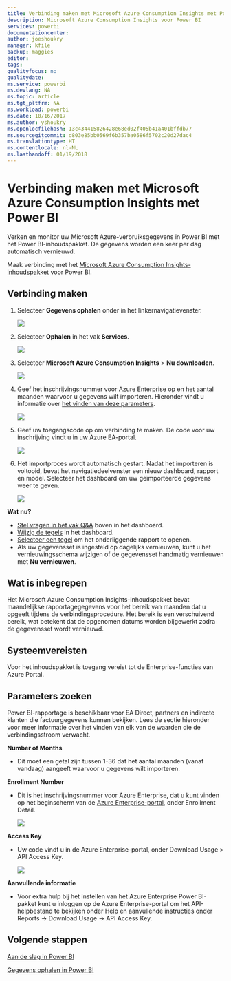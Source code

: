 ```yaml
---
title: Verbinding maken met Microsoft Azure Consumption Insights met Power BI
description: Microsoft Azure Consumption Insights voor Power BI
services: powerbi
documentationcenter: 
author: joeshoukry
manager: kfile
backup: maggies
editor: 
tags: 
qualityfocus: no
qualitydate: 
ms.service: powerbi
ms.devlang: NA
ms.topic: article
ms.tgt_pltfrm: NA
ms.workload: powerbi
ms.date: 10/16/2017
ms.author: yshoukry
ms.openlocfilehash: 13c434415826428e68ed02f405b41a401bffdb77
ms.sourcegitcommit: d803e85bb0569f6b357ba0586f5702c20d27dac4
ms.translationtype: HT
ms.contentlocale: nl-NL
ms.lasthandoff: 01/19/2018
---
```

# <a name="connect-to-microsoft-azure-consumption-insights-with-power-bi"></a>Verbinding maken met Microsoft Azure Consumption Insights met Power BI
Verken en monitor uw Microsoft Azure-verbruiksgegevens in Power BI met het Power BI-inhoudspakket. De gegevens worden een keer per dag automatisch vernieuwd.

Maak verbinding met het [Microsoft Azure Consumption Insights-inhoudspakket](https://app.powerbi.com/getdata/services/azureconsumption) voor Power BI.

## <a name="how-to-connect"></a>Verbinding maken
1. Selecteer **Gegevens ophalen** onder in het linkernavigatievenster.
   
    ![](media/service-connect-to-azure-consumption-insights/getdata.png)
2. Selecteer **Ophalen** in het vak **Services**.
   
   ![](media/service-connect-to-azure-consumption-insights/services.png)
3. Selecteer **Microsoft Azure Consumption Insights** \> **Nu downloaden**. 
   
   ![](media/service-connect-to-azure-consumption-insights/mazureconsumption.png)
4. Geef het inschrijvingsnummer voor Azure Enterprise op en het aantal maanden waarvoor u gegevens wilt importeren. Hieronder vindt u informatie over [het vinden van deze parameters](#FindingParams).
   
    ![](media/service-connect-to-azure-consumption-insights/azureconsumptionparams.png)
5. Geef uw toegangscode op om verbinding te maken. De code voor uw inschrijving vindt u in uw Azure EA-portal. 
   
    ![](media/service-connect-to-azure-consumption-insights/msazureconsumptioncreds.png)
6. Het importproces wordt automatisch gestart. Nadat het importeren is voltooid, bevat het navigatiedeelvenster een nieuw dashboard, rapport en model. Selecteer het dashboard om uw geïmporteerde gegevens weer te geven.
   
   ![](media/service-connect-to-azure-consumption-insights/msazureconsumptiondashboard.png)

**Wat nu?**

* [Stel vragen in het vak Q&A](power-bi-q-and-a.md) boven in het dashboard.
* [Wijzig de tegels](service-dashboard-edit-tile.md) in het dashboard.
* [Selecteer een tegel](service-dashboard-tiles.md) om het onderliggende rapport te openen.
* Als uw gegevensset is ingesteld op dagelijks vernieuwen, kunt u het vernieuwingsschema wijzigen of de gegevensset handmatig vernieuwen met **Nu vernieuwen**.

## <a name="whats-included"></a>Wat is inbegrepen
Het Microsoft Azure Consumption Insights-inhoudspakket bevat maandelijkse rapportagegegevens voor het bereik van maanden dat u opgeeft tijdens de verbindingsprocedure. Het bereik is een verschuivend bereik, wat betekent dat de opgenomen datums worden bijgewerkt zodra de gegevensset wordt vernieuwd.

## <a name="system-requirements"></a>Systeemvereisten
Voor het inhoudspakket is toegang vereist tot de Enterprise-functies van Azure Portal. 

<a name="FindingParams"></a>

## <a name="finding-parameters"></a>Parameters zoeken
Power BI-rapportage is beschikbaar voor EA Direct, partners en indirecte klanten die factuurgegevens kunnen bekijken. Lees de sectie hieronder voor meer informatie over het vinden van elk van de waarden die de verbindingsstroom verwacht.

**Number of Months**

* Dit moet een getal zijn tussen 1-36 dat het aantal maanden (vanaf vandaag) aangeeft waarvoor u gegevens wilt importeren.

**Enrollment Number**

* Dit is het inschrijvingsnummer voor Azure Enterprise, dat u kunt vinden op het beginscherm van de [Azure Enterprise-portal](https://ea.azure.com/), onder Enrollment Detail.
  
    ![](media/service-connect-to-azure-consumption-insights/params2.png)

**Access Key**

* Uw code vindt u in de Azure Enterprise-portal, onder Download Usage > API Access Key.
  
    ![](media/service-connect-to-azure-consumption-insights/creds2.png)

**Aanvullende informatie**

* Voor extra hulp bij het instellen van het Azure Enterprise Power BI-pakket kunt u inloggen op de Azure Enterprise-portal om het API-helpbestand te bekijken onder Help en aanvullende instructies onder Reports -> Download Usage -> API Access Key. 

## <a name="next-steps"></a>Volgende stappen
[Aan de slag in Power BI](service-get-started.md)

[Gegevens ophalen in Power BI](service-get-data.md)

